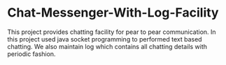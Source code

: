 # Chat-Messenger-With-Log-Facility
This project provides chatting facility for pear to pear communication. In this project used java socket programming to performed text based chatting. We also maintain log which contains all chatting details with periodic fashion.
